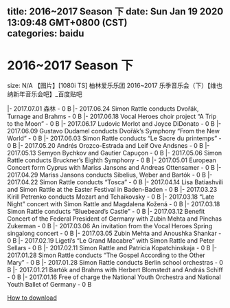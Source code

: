 
title: 2016~2017 Season 下
date: Sun Jan 19 2020 13:09:48 GMT+0800 (CST)    
categories: baidu
---

# 2016~2017 Season 下
size: N/A
 【图片】[1080i TS] 柏林爱乐乐团 2016~2017 乐季音乐会（下）【维也纳新年音乐会吧】_百度贴吧
 
|- 2017.07.01 森林 - 0 B
|- 2017.06.24 Simon Rattle conducts Dvořák, Turnage and Brahms - 0 B
|- 2017.06.18 Vocal Heroes choir project “A Trip to the Moon” - 0 B
|- 2017.06.17 Ludovic Morlot and Joyce DiDonato - 0 B
|- 2017.06.09 Gustavo Dudamel conducts Dvořák’s Symphony “From the New World” - 0 B
|- 2017.06.03 Simon Rattle conducts “Le Sacre du printemps” - 0 B
|- 2017.05.20 Andrés Orozco-Estrada and Leif Ove Andsnes - 0 B
|- 2017.05.13 Semyon Bychkov and Gautier Capuçon - 0 B
|- 2017.05.06 Simon Rattle conducts Bruckner’s Eighth Symphony - 0 B
|- 2017.05.01 European Concert form Cyprus with Mariss Jansons and Andreas Ottensamer - 0 B
|- 2017.04.29 Mariss Jansons conducts Sibelius, Weber and Bartók - 0 B
|- 2017.04.22 Simon Rattle conducts “Tosca” - 0 B
|- 2017.04.14 Lisa Batiashvili and Simon Rattle at the Easter Festival in Baden-Baden - 0 B
|- 2017.03.23 Kirill Petrenko conducts Mozart and Tchaikovsky - 0 B
|- 2017.03.18 “Late Night” concert with Simon Rattle and Magdalena Kožená - 0 B
|- 2017.03.18 Simon Rattle conducts “Bluebeard’s Castle” - 0 B
|- 2017.03.12 Benefit Concert of the Federal President of Germany with Zubin Mehta and Pinchas Zukerman - 0 B
|- 2017.03.06 An invitation from the Vocal Heroes Spring singalong concert - 0 B
|- 2017.03.05 Zubin Mehta and Anoushka Shankar - 0 B
|- 2017.02.19 Ligeti’s “Le Grand Macabre” with Simon Rattle and Peter Sellars - 0 B
|- 2017.02.11 Simon Rattle and Patricia Kopatchinskaja - 0 B
|- 2017.01.28 Simon Rattle conducts “The Gospel According to the Other Mary” - 0 B
|- 2017.01.28 Simon Rattle conducts Berlin school orchestras - 0 B
|- 2017.01.21 Bartók and Brahms with Herbert Blomstedt and András Schiff - 0 B
|- 2017.01.16 Free of charge the National Youth Orchestra and National Youth Ballet of Germany - 0 B

[How to download](https://bpcam.bemobtrk.com/go/2ceec3aa-1ca2-46d6-b9ff-aaa5c184517c?jno=803)